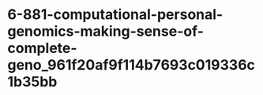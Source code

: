 # 6-881-computational-personal-genomics-making-sense-of-complete-geno_961f20af9f114b7693c019336c1b35bb